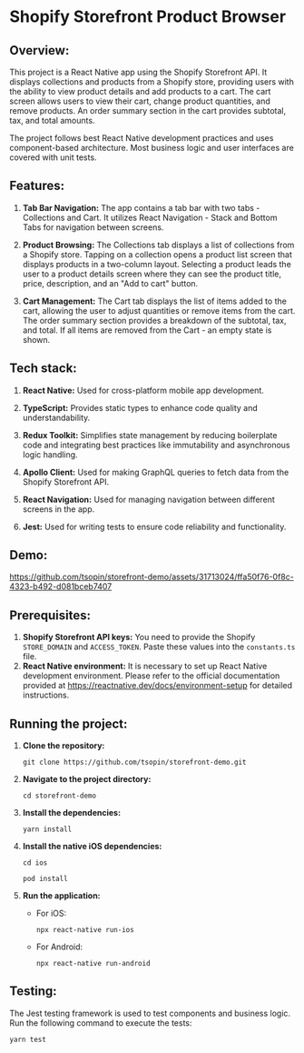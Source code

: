 # Shopify Storefront Product Browser

## Overview:

This project is a React Native app using the Shopify Storefront API. It displays collections and products from a Shopify store, providing users with the ability to view product details and add products to a cart. The cart screen allows users to view their cart, change product quantities, and remove products. An order summary section in the cart provides subtotal, tax, and total amounts.

The project follows best React Native development practices and uses component-based architecture. Most business logic and user interfaces are covered with unit tests.

## Features:

1.  **Tab Bar Navigation:** The app contains a tab bar with two tabs - Collections and Cart. It utilizes React Navigation - Stack and Bottom Tabs for navigation between screens.

2.  **Product Browsing:** The Collections tab displays a list of collections from a Shopify store. Tapping on a collection opens a product list screen that displays products in a two-column layout. Selecting a product leads the user to a product details screen where they can see the product title, price, description, and an "Add to cart" button.

3.  **Cart Management:** The Cart tab displays the list of items added to the cart, allowing the user to adjust quantities or remove items from the cart. The order summary section provides a breakdown of the subtotal, tax, and total. If all items are removed from the Cart - an empty state is shown.

## Tech stack:

1.  **React Native:** Used for cross-platform mobile app development.

2.  **TypeScript:** Provides static types to enhance code quality and understandability.

3.  **Redux Toolkit:** Simplifies state management by reducing boilerplate code and integrating best practices like immutability and asynchronous logic handling.

4.  **Apollo Client:** Used for making GraphQL queries to fetch data from the Shopify Storefront API.

5.  **React Navigation:** Used for managing navigation between different screens in the app.

6.  **Jest:** Used for writing tests to ensure code reliability and functionality.

## Demo:



https://github.com/tsopin/storefront-demo/assets/31713024/ffa50f76-0f8c-4323-b492-d081bceb7407


## Prerequisites:

1. **Shopify Storefront API keys:** You need to provide the Shopify `STORE_DOMAIN` and `ACCESS_TOKEN`. Paste these values into the `constants.ts` file.
2. **React Native environment:** It is necessary to set up React Native development environment. Please refer to the official documentation provided at https://reactnative.dev/docs/environment-setup for detailed instructions.

## Running the project:

1.  **Clone the repository:**

    `git clone https://github.com/tsopin/storefront-demo.git`

2.  **Navigate to the project directory:**

    `cd storefront-demo`

3.  **Install the dependencies:**

    `yarn install`

4.  **Install the native iOS dependencies:**

    `cd ios`
    
    `pod install`

6.  **Run the application:**

    - For iOS:

      `npx react-native run-ios`

    - For Android:

      `npx react-native run-android`

## Testing:

The Jest testing framework is used to test components and business logic. Run the following command to execute the tests:

`yarn test`
